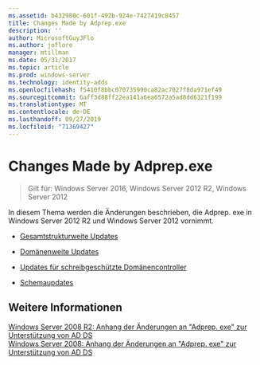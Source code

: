 ```yaml
---
ms.assetid: b432980c-601f-492b-924e-7427419c8457
title: Changes Made by Adprep.exe
description: ''
author: MicrosoftGuyJFlo
ms.author: joflore
manager: mtillman
ms.date: 05/31/2017
ms.topic: article
ms.prod: windows-server
ms.technology: identity-adds
ms.openlocfilehash: f5410f8bbc070735990ca82ac7027f8da971ef49
ms.sourcegitcommit: 6aff3d88ff22ea141a6ea6572a5ad8dd6321f199
ms.translationtype: MT
ms.contentlocale: de-DE
ms.lasthandoff: 09/27/2019
ms.locfileid: "71369427"
---
```

# <a name="changes-made-by-adprepexe"></a>Changes Made by Adprep.exe

>Gilt für: Windows Server 2016, Windows Server 2012 R2, Windows Server 2012

In diesem Thema werden die Änderungen beschrieben, die Adprep. exe in Windows Server 2012 R2 und Windows Server 2012 vornimmt.  
  
-   [Gesamtstrukturweite Updates](../../../ad-ds/deploy/RODC/Forest-Wide-Updates.md)  
  
-   [Domänenweite Updates](../../../ad-ds/deploy/Domain-Wide-Updates.md)  
  
-   [Updates für schreibgeschützte Domänencontroller](../../../ad-ds/deploy/RODC/Read-Only-Domain-Controller-Updates.md)  
  
-   [Schemaupdates](../../../ad-ds/deploy/Schema-Updates.md)  
  
## <a name="see-also"></a>Weitere Informationen  
[Windows Server 2008 R2: Anhang der Änderungen an "Adprep. exe" zur Unterstützung von AD DS](https://technet.microsoft.com/library/dd378876.aspx)  
[Windows Server 2008: Anhang der Änderungen an "Adprep. exe" zur Unterstützung von AD DS](https://technet.microsoft.com/library/cc770703.aspx)  
  


